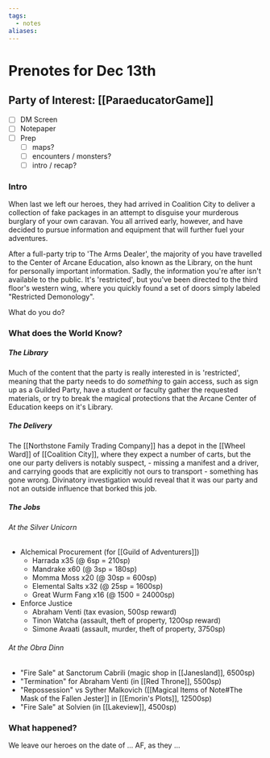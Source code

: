 ```yaml
---
tags:
  - notes
aliases:
---
```


# Prenotes for Dec 13th
## Party of Interest: [[ParaeducatorGame]]
- [ ] DM Screen
- [ ] Notepaper
- [ ] Prep
	- [ ] maps?
	- [ ] encounters / monsters?
	- [ ] intro / recap?

### Intro

When last we left our heroes, they had arrived in Coalition City to deliver a collection of fake packages in an attempt to disguise your murderous burglary of your own caravan. You all arrived early, however, and have decided to pursue information and equipment that will further fuel your adventures.

After a full-party trip to 'The Arms Dealer', the majority of you have travelled to the Center of Arcane Education, also known as the Library, on the hunt for personally important information. Sadly, the information you're after isn't available to the public. It's 'restricted', but you've been directed to the third floor's western wing, where you quickly found a set of doors simply labeled "Restricted Demonology".

What do you do?

### What does the World Know?
##### The Library
Much of the content that the party is really interested in is 'restricted', meaning that the party needs to do *something* to gain access, such as sign up as a Guilded Party, have a student or faculty gather the requested materials, or try to break the magical protections that the Arcane Center of Education keeps on it's Library.

##### The Delivery
The [[Northstone Family Trading Company]] has a depot in the [[Wheel Ward]] of [[Coalition City]], where they expect a number of carts, but the one our party delivers is notably suspect, - missing a manifest and a driver, and carrying goods that are explicitly not ours to transport - something has gone wrong. Divinatory investigation would reveal that it was our party and not an outside influence that borked this job.

##### The Jobs
###### At the Silver Unicorn
- Alchemical Procurement (for [[Guild of Adventurers]])
	- Harrada x35 (@ 6sp = 210sp)
	- Mandrake x60 (@ 3sp = 180sp)
	- Momma Moss x20 (@ 30sp = 600sp)
	- Elemental Salts x32 (@ 25sp = 1600sp)
	- Great Wurm Fang x16 (@ 1500 = 24000sp)
- Enforce Justice
	- Abraham Venti (tax evasion, 500sp reward)
	- Tinon Watcha (assault, theft of property, 1200sp reward)
	- Simone Avaati (assault, murder, theft of property, 3750sp)

###### At the Obra Dinn
- "Fire Sale" at Sanctorum Cabrili (magic shop in [[Janesland]], 6500sp)
- "Termination" for Abraham Venti (in [[Red Throne]], 5500sp)
- "Repossession" vs Syther Malkovich ([[Magical Items of Note#The Mask of the Fallen Jester]] in [[Emorin's Plots]], 12500sp)
- "Fire Sale" at Solvien (in [[Lakeview]], 4500sp)

### What happened?


We leave our heroes on the date of ... AF, as they ...